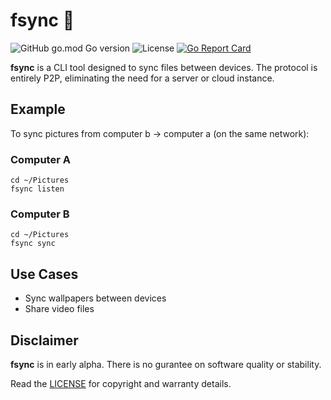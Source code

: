 # fsync 🔄
![GitHub go.mod Go version](https://img.shields.io/github/go-mod/go-version/sebastian-j-ibanez/fsync?color=00ADD8)
![License](https://img.shields.io/github/license/sebastian-j-ibanez/fsync.svg?color=5E5CC4)
[![Go Report Card](https://goreportcard.com/badge/github.com/sebastian-j-ibanez/fsync)](https://goreportcard.com/report/github.com/sebastian-j-ibanez/fsync)


**fsync** is a CLI tool designed to sync files between devices. The protocol is entirely P2P, eliminating the need for a server or cloud instance.

## Example
To sync pictures from computer b -> computer a (on the same network):
### Computer A
```
cd ~/Pictures
fsync listen
```
### Computer B
```
cd ~/Pictures
fsync sync
```
## Use Cases
- Sync wallpapers between devices
- Share video files

## Disclaimer
**fsync** is in early alpha. There is no gurantee on software quality or stability.

Read the [LICENSE](LICENSE) for copyright and warranty details.
